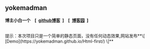 ## yokemadman
**博主小白一个&emsp;[&ensp;[github博客](https://yokemadman.github.io/)&ensp;]&emsp;[&ensp;[博客园](https://www.cnblogs.com/Yokemadman/)&ensp;]**

<br>
提示：本次项目只是一个简单的静态页面，没有任何动态效果,网站发布**\[  [Demo](https://yokemadman.github.io/Html-first/) \]**
